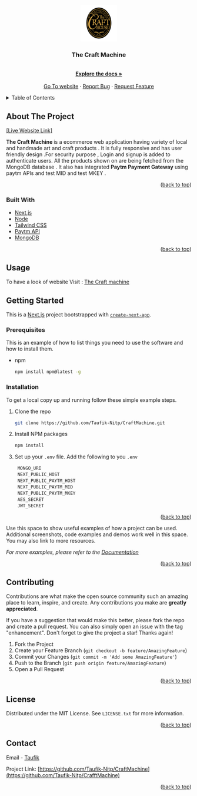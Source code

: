 <div id="top"></div>
<!--
*** Thanks for checking out the Best-README-Template. If you have a suggestion
*** that would make this better, please fork the repo and create a pull request
*** or simply open an issue with the tag "enhancement".
*** Don't forget to give the project a star!
*** Thanks again! Now go create something AMAZING! :D
-->



<!-- PROJECT SHIELDS -->
<!--
*** I'm using markdown "reference style" links for readability.
*** Reference links are enclosed in brackets [ ] instead of parentheses ( ).
*** See the bottom of this document for the declaration of the reference variables
*** for contributors-url, forks-url, etc. This is an optional, concise syntax you may use.
*** https://www.markdownguide.org/basic-syntax/#reference-style-links
-->
<!-- [![Contributors][contributors-shield]][contributors-url]
[![Forks][forks-shield]][forks-url]
[![Stargazers][stars-shield]][stars-url]
[![Issues][issues-shield]][issues-url]
[![MIT License][license-shield]][license-url]
[![LinkedIn][linkedin-shield]][linkedin-url] -->



<!-- PROJECT LOGO -->
<br />
<div align="center">
  <a href="https://github.com/taufik-nitp/The-craft-Machine">
    <img src="public/logo.png" alt="Logo" width="100" height="100">
  </a>

<h3 align="center">The Craft Machine</h3>

  <p align="center">
    <br />
    <a href="https://github.com/taufik-nitp/The-craft-Machine"><strong>Explore the docs »</strong></a>
    <br />
    <br />
    <a href="https://the-craft-Machine.vercel.app/">Go To website</a>
    ·
    <a href="https://github.com/taufik-nitp/The-craft-Machine/issues">Report Bug</a>
    ·
    <a href="https://github.com/taufik-nitp/The-craft-machine/issues">Request Feature</a>
  </p>
</div>



<!-- TABLE OF CONTENTS -->
<details>
  <summary>Table of Contents</summary>
  <ol>
    <li>
      <a href="#about-the-project">About The Project</a>
      <ul>
        <li><a href="#built-with">Built With</a></li>
      </ul>
    </li>
    <li><a href="#usage">Usage</a></li>
    <li>
      <a href="#getting-started">Getting Started</a>
      <ul>
        <li><a href="#prerequisites">Prerequisites</a></li>
        <li><a href="#installation">Installation</a></li>
      </ul>
    </li>
    <li><a href="#contributing">Contributing</a></li>
    <li><a href="#license">License</a></li>
    <li><a href="#contact">Contact</a></li>
    <li><a href="#acknowledgments">Acknowledgments</a></li>
  </ol>
</details>



<!-- ABOUT THE PROJECT -->
## About The Project

[[Live Website Link]](https://craft-machine.vercel.app/)

<b>The Craft Machine </b> is a ecommerce web application having variety of local and handmade art and craft products . It is fully responsive and has user friendly design .For security purpose , Login and signup is added to authenticate users. All the products shown on are being  fetched from the MongoDB database . It also has integrated <b>Paytm Payment Gateway</b> using paytm APIs and test MID and test MKEY . 


<p align="right">(<a href="#top">back to top</a>)</p>



### Built With

* [Next.js](https://nextjs.org/)
* [Node](https://nodejs.org/en/docs/)
* [Tailwind CSS](https://tailwindcss.com/)
* [Paytm API](https://business.paytm.com/docs/js-checkout/)
* [MongoDB](https://www.mongodb.com/)

<p align="right">(<a href="#top">back to top</a>)</p>


<!-- USAGE EXAMPLES -->
## Usage
To have a look of website Visit : <a href='https://the-craft-machine.vercel.app/'>The Craft machine </a>




<!-- GETTING STARTED -->
## Getting Started

This is a [Next.js](https://nextjs.org/) project bootstrapped with [`create-next-app`](https://github.com/vercel/next.js/tree/canary/packages/create-next-app).


### Prerequisites

This is an example of how to list things you need to use the software and how to install them.
* npm
  ```sh
  npm install npm@latest -g
  ```

### Installation
To get a local copy up and running follow these simple example steps.

1. Clone the repo
   ```sh
   git clone https://github.com/Taufik-Nitp/CraftMachine.git
   ```
2. Install NPM packages
   ```sh
   npm install
   ```
3. Set up your  `.env` file. Add the following to you `.env `
   ```js
    MONGO_URI 
    NEXT_PUBLIC_HOST 
    NEXT_PUBLIC_PAYTM_HOST
    NEXT_PUBLIC_PAYTM_MID
    NEXT_PUBLIC_PAYTM_MKEY 
    AES_SECRET
    JWT_SECRET 
   ```

<p align="right">(<a href="#top">back to top</a>)</p>





Use this space to show useful examples of how a project can be used. Additional screenshots, code examples and demos work well in this space. You may also link to more resources.

_For more examples, please refer to the [Documentation](https://example.com)_

<p align="right">(<a href="#top">back to top</a>)</p>


<!-- CONTRIBUTING -->
## Contributing

Contributions are what make the open source community such an amazing place to learn, inspire, and create. Any contributions you make are **greatly appreciated**.

If you have a suggestion that would make this better, please fork the repo and create a pull request. You can also simply open an issue with the tag "enhancement".
Don't forget to give the project a star! Thanks again!

1. Fork the Project
2. Create your Feature Branch (`git checkout -b feature/AmazingFeature`)
3. Commit your Changes (`git commit -m 'Add some AmazingFeature'`)
4. Push to the Branch (`git push origin feature/AmazingFeature`)
5. Open a Pull Request

<p align="right">(<a href="#top">back to top</a>)</p>



<!-- LICENSE -->
## License

Distributed under the MIT License. See `LICENSE.txt` for more information.

<p align="right">(<a href="#top">back to top</a>)</p>



<!-- CONTACT -->
## Contact

Email  -  <a href="mailto:taufikali999@gmail.com">Taufik </a>

Project Link: [https://github.com/Taufik-Nitp/CraftMachine](https://github.com/Taufik-Nitp/CrafftMachine)

<p align="right">(<a href="#top">back to top</a>)</p>
